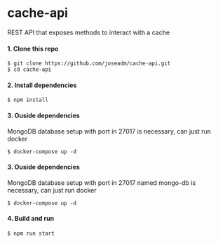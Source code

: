 # cache-api
REST API that exposes methods to interact with a cache

#### 1. Clone this repo

```
$ git clone https://github.com/joseadm/cache-api.git
$ cd cache-api
```
#### 2. Install dependencies

```
$ npm install
```
#### 3. Ouside dependencies

MongoDB database setup with port in 27017 is necessary, can just run docker
```
$ docker-compose up -d
```
#### 3. Ouside dependencies

MongoDB database setup with port in 27017 named mongo-db is necessary, can just run docker
```
$ docker-compose up -d
```
#### 4. Build and run 

```
$ npm run start
```
